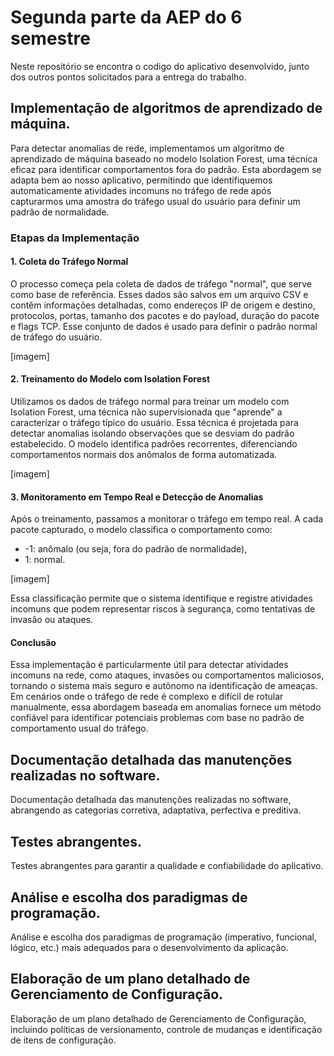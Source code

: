 
# Segunda parte da AEP do 6 semestre

Neste repositório se encontra o codigo do aplicativo desenvolvido, junto dos outros pontos solicitados para a entrega do trabalho.


## Implementação de algoritmos de aprendizado de máquina.

Para detectar anomalias de rede, implementamos um algoritmo de aprendizado de máquina baseado no modelo Isolation Forest, uma técnica eficaz para identificar comportamentos fora do padrão. Esta abordagem se adapta bem ao nosso aplicativo, permitindo que identifiquemos automaticamente atividades incomuns no tráfego de rede após capturarmos uma amostra do tráfego usual do usuário para definir um padrão de normalidade.

### Etapas da Implementação

#### 1. Coleta do Tráfego Normal

O processo começa pela coleta de dados de tráfego "normal", que serve como base de referência. Esses dados são salvos em um arquivo CSV e contêm informações detalhadas, como endereços IP de origem e destino, protocolos, portas, tamanho dos pacotes e do payload, duração do pacote e flags TCP. Esse conjunto de dados é usado para definir o padrão normal de tráfego do usuário.

[imagem]

#### 2. Treinamento do Modelo com Isolation Forest

Utilizamos os dados de tráfego normal para treinar um modelo com Isolation Forest, uma técnica não supervisionada que "aprende" a caracterizar o tráfego típico do usuário. Essa técnica é projetada para detectar anomalias isolando observações que se desviam do padrão estabelecido. O modelo identifica padrões recorrentes, diferenciando comportamentos normais dos anômalos de forma automatizada.

[imagem]

#### 3. Monitoramento em Tempo Real e Detecção de Anomalias

Após o treinamento, passamos a monitorar o tráfego em tempo real. A cada pacote capturado, o modelo classifica o comportamento como:

- -1: anômalo (ou seja, fora do padrão de normalidade),
- 1: normal.

[imagem]

Essa classificação permite que o sistema identifique e registre atividades incomuns que podem representar riscos à segurança, como tentativas de invasão ou ataques.

#### Conclusão
Essa implementação é particularmente útil para detectar atividades incomuns na rede, como ataques, invasões ou comportamentos maliciosos, tornando o sistema mais seguro e autônomo na identificação de ameaças. Em cenários onde o tráfego de rede é complexo e difícil de rotular manualmente, essa abordagem baseada em anomalias fornece um método confiável para identificar potenciais problemas com base no padrão de comportamento usual do tráfego.

## Documentação detalhada das manutenções realizadas no software.

Documentação detalhada das manutenções realizadas no software, abrangendo as categorias corretiva, adaptativa, perfectiva e preditiva.


## Testes abrangentes.

Testes abrangentes para garantir a qualidade e confiabilidade do aplicativo.

## Análise e escolha dos paradigmas de programação.

Análise e escolha dos paradigmas de programação (imperativo, funcional, lógico, etc.) mais adequados para o desenvolvimento da aplicação.

## Elaboração de um plano detalhado de Gerenciamento de Configuração.

Elaboração de um plano detalhado de Gerenciamento de Configuração, incluindo políticas de versionamento, controle de mudanças e identificação de itens de configuração.
